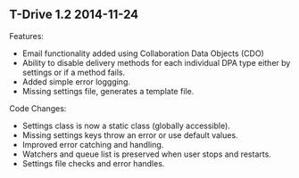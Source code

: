 ## T-Drive 1.2 2014-11-24

Features:

  - Email functionality added using Collaboration Data Objects (CDO)
  - Ability to disable delivery methods for each individual DPA type either by settings or if a method fails.
  - Added simple error loggging.
  - Missing settings file, generates a template file.

Code Changes:

  - Settings class is now a static class (globally accessible).
  - Missing settings keys throw an error or use default values.
  - Improved error catching and handling.
  - Watchers and queue list is preserved when user stops and restarts.
  - Settings file checks and error handles.


